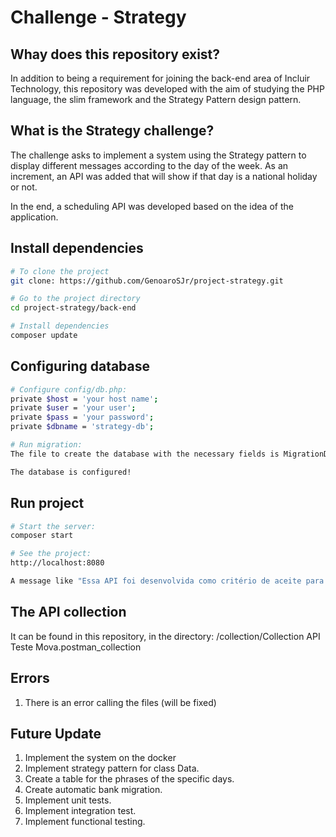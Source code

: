 # Challenge - Strategy

## Whay does this repository exist?
In addition to being a requirement for joining the back-end area of Incluir Technology, this repository was developed with the aim of studying the PHP language, the slim framework and the Strategy Pattern design pattern.

## What is the Strategy challenge?
The challenge asks to implement a system using the Strategy pattern to display different messages according to the day of the week. As an increment, an API was added that will show if that day is a national holiday or not.

In the end, a scheduling API was developed based on the idea of the application.


## Install dependencies
```sh
# To clone the project
git clone: https://github.com/GenoaroSJr/project-strategy.git

# Go to the project directory
cd project-strategy/back-end

# Install dependencies
composer update
```

## Configuring database
```sh
# Configure config/db.php: 
private $host = 'your host name';
private $user = 'your user';
private $pass = 'your password';
private $dbname = 'strategy-db';

# Run migration:
The file to create the database with the necessary fields is MigrationDB.sql

The database is configured!
```

## Run project 
```sh
# Start the server:
composer start

# See the project:
http://localhost:8080

A message like "Essa API foi desenvolvida como critério de aceite para área de desenvolvimento, back-end, da empresa INCLUIR TECNOLOGIA." should appear
```

## The API collection
It can be found in this repository, in the directory:
/collection/Collection API Teste Mova.postman_collection


## Errors
1) There is an error calling the files (will be fixed)

## Future Update
1) Implement the system on the docker
2) Implement strategy pattern for class Data.
3) Create a table for the phrases of the specific days.
4) Create automatic bank migration.
5) Implement unit tests.
6) Implement integration test.
7) Implement functional testing.



